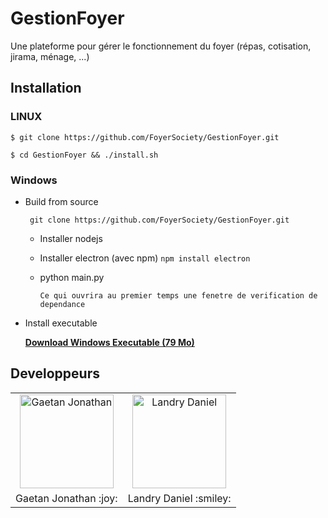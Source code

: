 # GestionFoyer
Une plateforme pour gérer le fonctionnement du foyer (répas, cotisation, jirama,  ménage, ...)


## Installation

### LINUX

`$ git clone https://github.com/FoyerSociety/GestionFoyer.git`

`$ cd GestionFoyer && ./install.sh`


### Windows
- Build from source

  ` git clone https://github.com/FoyerSociety/GestionFoyer.git`

    * Installer nodejs
    * Installer electron (avec npm) `npm install electron`
    * python main.py

          Ce qui ouvrira au premier temps une fenetre de verification de dependance

 - Install executable

     [**Download Windows Executable (79 Mo)**](https://github.com/FoyerSociety/GestionFoyer/releases/download/1.0.0-alpha/foyerApp.exe)




## Developpeurs
<table>
 <tr>
    <td align="center"><a href="gaetan1903.github.com"><img src="https://avatars0.githubusercontent.com/u/43904633?s=460&v=4" width="150px;" height="150px;" alt="Gaetan Jonathan"/> </td>
     <td align="center"><a href="Landris18.github.com"><img src="https://avatars0.githubusercontent.com/u/47665507?s=400&v=4" width="150px;" height="150px;" alt="Landry Daniel"/> </td>
 </tr>
 <tr>
  <td> Gaetan Jonathan :joy: </td>
  <td> Landry Daniel :smiley: </td>
 </tr>
</table>
